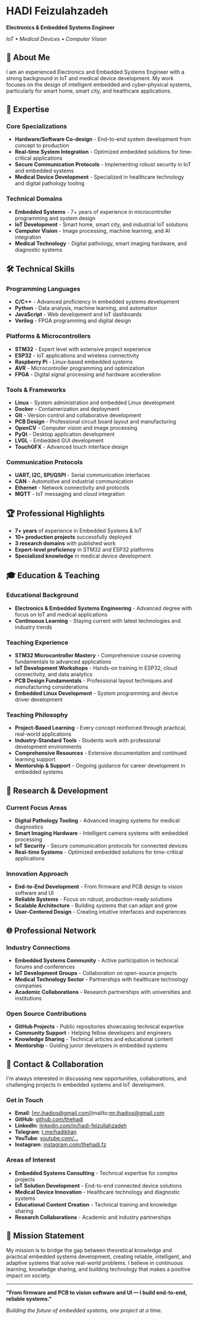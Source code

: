 # HADI Feizulahzadeh

**Electronics & Embedded Systems Engineer**

*IoT • Medical Devices • Computer Vision*

## 🚀 About Me

I am an experienced Electronics and Embedded Systems Engineer with a strong background in IoT and medical device development. My work focuses on the design of intelligent embedded and cyber-physical systems, particularly for smart home, smart city, and healthcare applications.

## 🎯 Expertise

### Core Specializations
- **Hardware/Software Co-design** - End-to-end system development from concept to production
- **Real-time System Integration** - Optimized embedded solutions for time-critical applications
- **Secure Communication Protocols** - Implementing robust security in IoT and embedded systems
- **Medical Device Development** - Specialized in healthcare technology and digital pathology tooling

### Technical Domains
- **Embedded Systems** - 7+ years of experience in microcontroller programming and system design
- **IoT Development** - Smart home, smart city, and industrial IoT solutions
- **Computer Vision** - Image processing, machine learning, and AI integration
- **Medical Technology** - Digital pathology, smart imaging hardware, and diagnostic systems

## 🛠️ Technical Skills

### Programming Languages
- **C/C++** - Advanced proficiency in embedded systems development
- **Python** - Data analysis, machine learning, and automation
- **JavaScript** - Web development and IoT dashboards
- **Verilog** - FPGA programming and digital design

### Platforms & Microcontrollers
- **STM32** - Expert level with extensive project experience
- **ESP32** - IoT applications and wireless connectivity
- **Raspberry Pi** - Linux-based embedded systems
- **AVR** - Microcontroller programming and optimization
- **FPGA** - Digital signal processing and hardware acceleration

### Tools & Frameworks
- **Linux** - System administration and embedded Linux development
- **Docker** - Containerization and deployment
- **Git** - Version control and collaborative development
- **PCB Design** - Professional circuit board layout and manufacturing
- **OpenCV** - Computer vision and image processing
- **PyQt** - Desktop application development
- **LVGL** - Embedded GUI development
- **TouchGFX** - Advanced touch interface design

### Communication Protocols
- **UART, I2C, SPI/QSPI** - Serial communication interfaces
- **CAN** - Automotive and industrial communication
- **Ethernet** - Network connectivity and protocols
- **MQTT** - IoT messaging and cloud integration

## 🏆 Professional Highlights

- **7+ years** of experience in Embedded Systems & IoT
- **10+ production projects** successfully deployed
- **3 research domains** with published work
- **Expert-level proficiency** in STM32 and ESP32 platforms
- **Specialized knowledge** in medical device development

## 🎓 Education & Teaching

### Educational Background
- **Electronics & Embedded Systems Engineering** - Advanced degree with focus on IoT and medical applications
- **Continuous Learning** - Staying current with latest technologies and industry trends

### Teaching Experience
- **STM32 Microcontroller Mastery** - Comprehensive course covering fundamentals to advanced applications
- **IoT Development Workshops** - Hands-on training in ESP32, cloud connectivity, and data analytics
- **PCB Design Fundamentals** - Professional layout techniques and manufacturing considerations
- **Embedded Linux Development** - System programming and device driver development

### Teaching Philosophy
- **Project-Based Learning** - Every concept reinforced through practical, real-world applications
- **Industry-Standard Tools** - Students work with professional development environments
- **Comprehensive Resources** - Extensive documentation and continued learning support
- **Mentorship & Support** - Ongoing guidance for career development in embedded systems

## 🔬 Research & Development

### Current Focus Areas
- **Digital Pathology Tooling** - Advanced imaging systems for medical diagnostics
- **Smart Imaging Hardware** - Intelligent camera systems with embedded processing
- **IoT Security** - Secure communication protocols for connected devices
- **Real-time Systems** - Optimized embedded solutions for time-critical applications

### Innovation Approach
- **End-to-End Development** - From firmware and PCB design to vision software and UI
- **Reliable Systems** - Focus on robust, production-ready solutions
- **Scalable Architecture** - Building systems that can adapt and grow
- **User-Centered Design** - Creating intuitive interfaces and experiences

## 🌐 Professional Network

### Industry Connections
- **Embedded Systems Community** - Active participation in technical forums and conferences
- **IoT Development Groups** - Collaboration on open-source projects
- **Medical Technology Sector** - Partnerships with healthcare technology companies
- **Academic Collaborations** - Research partnerships with universities and institutions

### Open Source Contributions
- **GitHub Projects** - Public repositories showcasing technical expertise
- **Community Support** - Helping fellow developers and engineers
- **Knowledge Sharing** - Technical articles and educational content
- **Mentorship** - Guiding junior developers in embedded systems

## 📧 Contact & Collaboration

I'm always interested in discussing new opportunities, collaborations, and challenging projects in embedded systems and IoT development.

### Get in Touch
- **Email**: [mr.ihadios@gmail.com](mailto:mr.ihadios@gmail.com
- **GitHub**: [github.com/thehadi](https://github.com/thehadi)
- **LinkedIn**: [linkedin.com/in/hadi-feizullahzadeh](https://www.linkedin.com/in/hadi-feizullahzadeh/)
- **Telegram**: [t.me/hadikhan](https://t.me/hadikhan)
- **YouTube**: [youtube.com/...](https://youtube.com/...)
- **Instagram**: [instagram.com/thehadi.fz](https://instagram.com/thehadi.fz)

### Areas of Interest
- **Embedded Systems Consulting** - Technical expertise for complex projects
- **IoT Solution Development** - End-to-end connected device solutions
- **Medical Device Innovation** - Healthcare technology and diagnostic systems
- **Educational Content Creation** - Technical training and knowledge sharing
- **Research Collaborations** - Academic and industry partnerships

## 🎯 Mission Statement

My mission is to bridge the gap between theoretical knowledge and practical embedded systems development, creating reliable, intelligent, and adaptive systems that solve real-world problems. I believe in continuous learning, knowledge sharing, and building technology that makes a positive impact on society.

---

**"From firmware and PCB to vision software and UI — I build end-to-end, reliable systems."**

*Building the future of embedded systems, one project at a time.*
